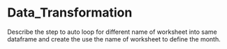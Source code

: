 # Data_Transformation
Describe the step to auto loop for different name of worksheet into same dataframe and create the use the name of worksheet to define the month.
